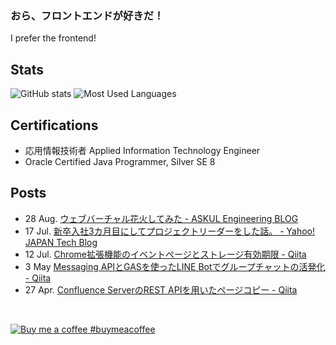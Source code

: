 ### おら、フロントエンドが好きだ！
I prefer the frontend!

## Stats

![GitHub stats](https://github-readme-stats.vercel.app/api?username=MxShun&show_icons=true&include_all_commits=true&count_private=true&hide_title=true&hide=stars,issues&icon_color=FFDD00&title_color=FFDD00) ![Most Used Languages](https://github-readme-stats.vercel.app/api/top-langs/?username=MxShun&layout=compact&hide_title=true&hide=ASP)

## Certifications

- 応用情報技術者 Applied Information Technology Engineer
- Oracle Certified Java Programmer, Silver SE 8

## Posts

- 28 Aug. [ウェブバーチャル花火してみた - ASKUL Engineering BLOG ](https://tech.askul.co.jp/entry/2020/08/28/180000)
- 17 Jul. [新卒入社3カ月目にしてプロジェクトリーダーをした話。 - Yahoo! JAPAN Tech Blog](https://techblog.yahoo.co.jp/entry/2020071730014127/)
- 12 Jul. [Chrome拡張機能のイベントぺージとストレージ有効期限 - Qiita](https://qiita.com/MxShun/items/b35a4596b94156682521)
- 3 May [Messaging APIとGASを使ったLINE Botでグループチャットの活発化 - Qiita](https://qiita.com/MxShun/items/7a563a795d41cdc0f1dc)
- 27 Apr. [Confluence ServerのREST APIを用いたページコピー - Qiita](https://qiita.com/MxShun/items/0e2871df78aed072291b)

<br>

[![Buy me a coffee](https://cdn.buymeacoffee.com/buttons/bmc-new-btn-logo.svg) #buymeacoffee](https://www.buymeacoffee.com/MxShun)

<!--
**MxShun/MxShun** is a ✨ _special_ ✨ repository because its `README.md` (this file) appears on your GitHub profile.

Here are some ideas to get you started:

- 🔭 I’m currently working on ...
- 🌱 I’m currently learning ...
- 👯 I’m looking to collaborate on ...
- 🤔 I’m looking for help with ...
- 💬 Ask me about ...
- 📫 How to reach me: ...
- 😄 Pronouns: ...
- ⚡ Fun fact: ...
-->
